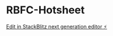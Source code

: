 # RBFC-Hotsheet

[Edit in StackBlitz next generation editor ⚡️](https://stackblitz.com/~/github.com/Rbfirstconnect/RBFC-Hotsheet)